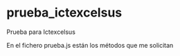 # prueba_ictexcelsus
Prueba para Ictexcelsus

En el fichero prueba.js están los métodos que me solicitan
